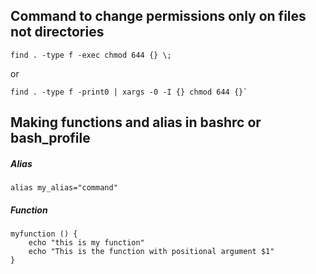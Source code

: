 ## Command to change permissions only on files not directories

```
find . -type f -exec chmod 644 {} \;
```

or 

```
find . -type f -print0 | xargs -0 -I {} chmod 644 {}`
```

## Making functions and alias in bashrc or bash_profile

##### Alias

```
alias my_alias="command"
```

##### Function

```
myfunction () {
    echo "this is my function"
    echo "This is the function with positional argument $1"
}
```


